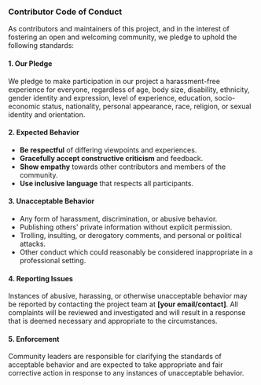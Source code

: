 ### Contributor Code of Conduct

As contributors and maintainers of this project, and in the interest of fostering an open and welcoming community, we pledge to uphold the following standards:

#### 1. Our Pledge
We pledge to make participation in our project a harassment-free experience for everyone, regardless of age, body size, disability, ethnicity, gender identity and expression, level of experience, education, socio-economic status, nationality, personal appearance, race, religion, or sexual identity and orientation.

#### 2. Expected Behavior
- **Be respectful** of differing viewpoints and experiences.
- **Gracefully accept constructive criticism** and feedback.
- **Show empathy** towards other contributors and members of the community.
- **Use inclusive language** that respects all participants.

#### 3. Unacceptable Behavior
- Any form of harassment, discrimination, or abusive behavior.
- Publishing others' private information without explicit permission.
- Trolling, insulting, or derogatory comments, and personal or political attacks.
- Other conduct which could reasonably be considered inappropriate in a professional setting.

#### 4. Reporting Issues
Instances of abusive, harassing, or otherwise unacceptable behavior may be reported by contacting the project team at **[your email/contact]**. All complaints will be reviewed and investigated and will result in a response that is deemed necessary and appropriate to the circumstances.

#### 5. Enforcement
Community leaders are responsible for clarifying the standards of acceptable behavior and are expected to take appropriate and fair corrective action in response to any instances of unacceptable behavior.

